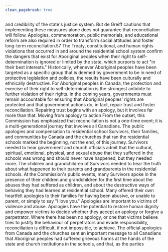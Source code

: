 ```yaml
---
clean_pagebreak: true
---
```


and credibility of the state's justice system. But de Greiff cautions that implementing these measures alone does not guarantee that reconciliation will follow. Apologies, commemoration, public memorials, and educational reform are also required in order to transform social attitudes and foster long-term reconciliation.57
The Treaty, constitutional, and human rights violations that occurred in and around the residential school system confirm the dangers that exist for Aboriginal peoples when their right to self-determination is ignored or limited by the state, which purports to act "in their best interests." Historically, whenever Aboriginal peoples have been targeted as a specific group that is deemed by government to be in need of protective legislation and policies, the results have been culturally and ethnically destructive.
For Aboriginal peoples in Canada, the protection and exercise of their right to self-determination is the strongest antidote to further violation of their rights. In the coming years, governments must remain accountable for ensuring that Aboriginal peoples' rights are protected and that government actions do, in fact, repair trust and foster reconciliation. Repairing trust begins with an apology, but it involves far more than that.
Moving from apology to action
From the outset, this Commission has emphasized that reconciliation is not a one-time event; it is a multi-generational journey that involves all Canadians. The public apologies and compensation to residential school Survivors, their families, and communities by Canada and the churches that ran the residential schools marked the beginning, not the end, of this journey. Survivors needed to hear government and church officials admit that the cultural, spiritual, emotional, physical, and sexual abuse that they suffered in the schools was wrong and should never have happened, but they needed more.
The children and grandchildren of Survivors needed to hear the truth about what happened to their parents and grandparents in the residential schools. At the Commission's public events, many Survivors spoke in the presence of their children and grandchildren for the first time about the abuses they had suffered as children, and about the destructive ways of behaving they had learned at residential school. Many offered their own heartfelt apologies to their families for having been abusive, or unable to parent, or simply to say "I love you."
Apologies are important to victims of violence and abuse. Apologies have the potential to restore human dignity and empower victims to decide whether they accept an apology or forgive a perpetrator. Where there has been no apology, or one that victims believe tries to justify the behaviour of perpetrators and evade responsibility, reconciliation is difficult, if not impossible, to achieve. The official apologies from Canada and the churches sent an important message to all Canadians that Aboriginal peoples had suffered grievous harms at the hands of the state and church institutions in the schools, and that, as the parties

